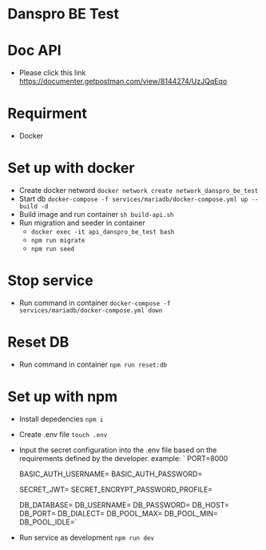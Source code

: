 # Danspro BE Test

# Doc API
- Please click this link https://documenter.getpostman.com/view/8144274/UzJQqEqo

# Requirment
- Docker

# Set up with docker
- Create docker netword
  `docker network create network_danspro_be_test`
- Start db
  `docker-compose -f services/mariadb/docker-compose.yml up --build -d`
- Build image and run container
  `sh build-api.sh`
- Run migration and seeder in container
  - `docker exec -it api_danspro_be_test bash`
  - `npm run migrate`
  - `npm run seed`

# Stop service
- Run command in container
  `docker-compose -f services/mariadb/docker-compose.yml down`

# Reset DB
- Run command in container
  `npm run reset:db`

# Set up with npm
- Install depedencies
  `npm i`
- Create .env file
  `touch .env`
- Input the secret configuration into the .env file based on the requirements defined by the developer. example: 
  `
    PORT=8000

    BASIC_AUTH_USERNAME=<valid basic auth username>
    BASIC_AUTH_PASSWORD=<valid basic auth password>

    SECRET_JWT=<valid secret jwt>
    SECRET_ENCRYPT_PASSWORD_PROFILE= <valid secret encrypt password>

    DB_DATABASE=<valid database>
    DB_USERNAME=<valid database username>
    DB_PASSWORD=<valid database password>
    DB_HOST=<valid database host>
    DB_PORT=<valid database post>
    DB_DIALECT=<valid database dialect>
    DB_POOL_MAX=<valid database pool max>
    DB_POOL_MIN=<valid database pool min>
    DB_POOL_IDLE=<valid database pool idle>`
- Run service as development
  `npm run dev`